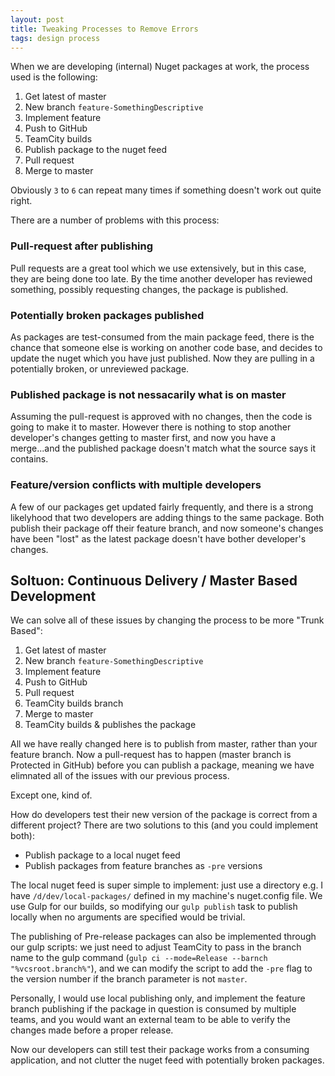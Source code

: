 ```yaml
---
layout: post
title: Tweaking Processes to Remove Errors
tags: design process
---
```


When we are developing (internal) Nuget packages at work, the process used is the following:

1. Get latest of master
2. New branch `feature-SomethingDescriptive`
3. Implement feature
4. Push to GitHub
5. TeamCity builds
6. Publish package to the nuget feed
7. Pull request
8. Merge to master

Obviously `3` to `6` can repeat many times if something doesn't work out quite right.

There are a number of problems with this process:

### Pull-request after publishing

Pull requests are a great tool which we use extensively, but in this case, they are being done too late. By the time another developer has reviewed something, possibly requesting changes, the package is published.

### Potentially broken packages published

As packages are test-consumed from the main package feed, there is the chance that someone else is working on another code base, and decides to update the nuget which you have just published. Now they are pulling in a potentially broken, or unreviewed package.

### Published package is not nessacarily what is on master

Assuming the pull-request is approved with no changes, then the code is going to make it to master. However there is nothing to stop another developer's changes getting to master first, and now you have a merge...and the published package doesn't match what the source says it contains.

### Feature/version conflicts with multiple developers

A few of our packages get updated fairly frequently, and there is a strong likelyhood that two developers are adding things to the same package. Both publish their package off their feature branch, and now someone's changes have been "lost" as the latest package doesn't have bother developer's changes.

## Soltuon: Continuous Delivery / Master Based Development

We can solve all of these issues by changing the process to be more "Trunk Based":

1. Get latest of master
2. New branch `feature-SomethingDescriptive`
3. Implement feature
4. Push to GitHub
5. Pull request
6. TeamCity builds branch
7. Merge to master
8. TeamCity builds & publishes the package

All we have really changed here is to publish from master, rather than your feature branch. Now a pull-request has to happen (master branch is Protected in GitHub) before you can publish a package, meaning we have elimnated all of the issues with our previous process.

Except one, kind of.

How do developers test their new version of the package is correct from a different project? There are two solutions to this (and you could implement both):

* Publish package to a local nuget feed
* Publish packages from feature branches as `-pre` versions

The local nuget feed is super simple to implement: just use a directory e.g. I have `/d/dev/local-packages/` defined in my machine's nuget.config file. We use Gulp for our builds, so modifying our `gulp publish` task to publish locally when no arguments are specified would be trivial.

The publishing of Pre-release packages can also be implemented through our gulp scripts: we just need to adjust TeamCity to pass in the branch name to the gulp command (`gulp ci --mode=Release --barnch "%vcsroot.branch%"`), and we can modify the script to add the `-pre` flag to the version number if the branch parameter is not `master`.

Personally, I would use local publishing only, and implement the feature branch publishing if the package in question is consumed by multiple teams, and you would want an external team to be able to verify the changes made before a proper release.

Now our developers can still test their package works from a consuming application, and not clutter the nuget feed with potentially broken packages.
